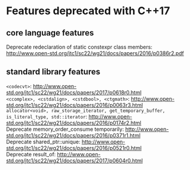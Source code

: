 # Features deprecated with C++17
## core language features
Deprecate redeclaration of static constexpr class members: http://www.open-std.org/jtc1/sc22/wg21/docs/papers/2016/p0386r2.pdf  

## standard library features
`<codecvt>`: http://www.open-std.org/jtc1/sc22/wg21/docs/papers/2017/p0618r0.html  
`<ccomplex>, <cstdalign>, <cstdbool>, <ctgmath>`: http://www.open-std.org/jtc1/sc22/wg21/docs/papers/2016/p0063r3.html  
`allocator<void>, raw_storage_iterator, get_temporary_buffer, is_literal_type, std::iterator`: http://www.open-std.org/jtc1/sc22/wg21/docs/papers/2016/p0174r2.html  
Deprecate memory_order_consume temporarily: http://www.open-std.org/jtc1/sc22/wg21/docs/papers/2016/p0371r1.html  
Deprecate shared_ptr::unique: http://www.open-std.org/jtc1/sc22/wg21/docs/papers/2016/p0521r0.html  
Deprecate result_of: http://www.open-std.org/jtc1/sc22/wg21/docs/papers/2017/p0604r0.html  

